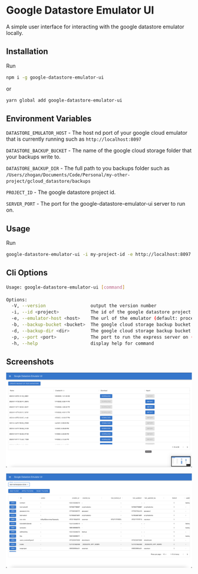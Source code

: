# Google Datastore Emulator UI

A simple user interface for interacting with the google datastore emulator locally.

## Installation

Run 

```sh
npm i -g google-datastore-emulator-ui
``` 
or 

```sh
yarn global add google-datastore-emulator-ui
```

## Environment Variables

`DATASTORE_EMULATOR_HOST` - The host nd port of your google cloud emulator that is currently running such as `http://localhost:8097`

`DATASTORE_BACKUP_BUCKET` - The name of the google cloud storage folder that your backups write to.

`DATASTORE_BACKUP_DIR` - The full path to you backups folder such as `/Users/zhogan/Documents/Code/Personal/my-other-project/gcloud_datastore/backups`

`PROJECT_ID` - The google datastore project id.

`SERVER_PORT` - The port for the google-datastore-emulator-ui server to run on.

## Usage

Run 

```sh
google-datastore-emulator-ui -i my-project-id -e http://localhost:8097 -b my-backups-bucket -d /Users/zhogan/Documents/Code/Personal/my-other-project/gcloud_datastore/backups
```

## Cli Options

```sh
Usage: google-datastore-emulator-ui [command]

Options:
  -V, --version                 output the version number
  -i, --id <project>            The id of the google datastore project. (default: process.env.PROJECT_ID)
  -e, --emulator-host <host>    The url of the emulator (default: process.env.DATASTORE_EMULATOR_HOST)
  -b, --backup-bucket <bucket>  The google cloud storage backup bucket (default: process.env.DATASTORE_BACKUP_BUCKET)
  -d, --backup-dir <dir>        The google cloud storage backup bucket (default: process.env.DATASTORE_BACKUP_DIR)
  -p, --port <port>             The port to run the express server on (default: process.env.SERVER_PORT || "8002")
  -h, --help                    display help for command
```

## Screenshots
![Entities](screenshots/entities.png)

![Backups](screenshots/backups.png)
